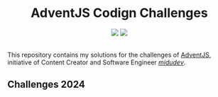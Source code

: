 <h1 align=center>
    AdventJS Codign Challenges
</h1>

<div align=center>
    <img src="https://img.shields.io/badge/JavaScript-323330?style=for-the-badge&logo=javascript&logoColor=F7DF1E" />
    <img src="https://img.shields.io/badge/TypeScript-007ACC?style=for-the-badge&logo=typescript&logoColor=white" />
</div>
<br />

This repository contains my solutions for the challenges of <a href="https://adventjs.dev/en" target="_blank">AdventJS</a>, initiative of Content Creator and Software Engineer *<a href="https://www.linkedin.com/in/midudev/" target="_blank">midudev</a>*.

## Challenges 2024
<!-- <details>
    <summary>Reto #1: 🧙‍♀️ Create the perfect potion</summary>
    <br />
    <img src="https://raw.githubusercontent.com/vmartinez33/halloween.dev/refs/heads/main/2024/Reto1.png" />
    <br /><br />
</details> -->
